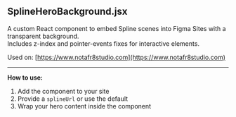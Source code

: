 ## SplineHeroBackground.jsx

A custom React component to embed Spline scenes into Figma Sites with a transparent background.  
Includes z-index and pointer-events fixes for interactive elements.

Used on: [https://www.notafr8studio.com](https://www.notafr8studio.com)

---

**How to use:**
1. Add the component to your site
2. Provide a `splineUrl` or use the default
3. Wrap your hero content inside the component
